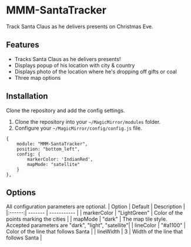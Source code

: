 # MMM-SantaTracker
Track Santa Claus as he delivers presents on Christmas Eve.

## Features
* Tracks Santa Claus as he delivers presents!
* Displays popup of his location with city & country 
* Displays photo of the location where he's dropping off gifts or coal
* Three map options


## Installation
Clone the repository and add the config settings.
1. Clone the repository into your `~/MagicMirror/modules` folder.
2. Configure your `~/MagicMirror/config/config.js` file.
```
{
	module: "MMM-SantaTracker",
	position: "bottom_left",
	config: {
		markerColor: 'IndianRed',
		mapMode: "satellite"
	}
},
``````

## Options
All configuration parameters are optional.
| Option | Default | Description |
|:------:| ------- | ----------- |
| markerColor | "LightGreen" | Color of the points marking the cities |
| mapMode | "dark" | The map tile style. Accepted parameters are "dark", "light", "satellite"|
| lineColor | "#a1100" | Color of the line that follows Santa |
| lineWidth | 3 | Width of the line that follows Santa |


